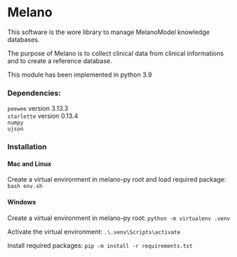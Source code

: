 # Melano

This software is the wore library to manage MelanoModel knowledge databases. <br />

The purpose of Melano is to collect clinical data from clinical informations and to create a reference database. <br />

This module has been implemented in python 3.9

### Dependencies:

```peewee``` version 3.13.3 <br />
```starlette``` version 0.13.4 <br />
```numpy``` <br />
```ujson``` <br />

### Installation

#### Mac and Linux
Create a virtual environment in melano-py root and load required package:
```bash env.sh```

#### Windows

Create a virtual environment in melano-py root:
```python -m virtualenv .venv```

Activate the virtual environment:
```.\.venv\Scripts\activate```

Install required packages:
```pip -m install -r requirements.txt```